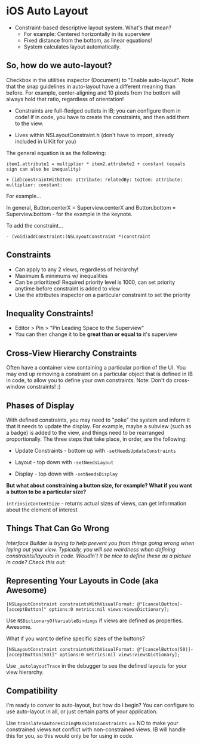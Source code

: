 iOS Auto Layout
=========

* Constraint-based descriptive layout system.  What's that mean?
    * For example: Centered horizontally in its superview
    * Fixed distance from the bottom, as linear equations!
    * System calculates layout automatically.
    
So, how do we auto-layout?
-----

Checkbox in the utilities inspector (Document) to "Enable auto-layout".  Note that the snap guidelines in auto-layout have a different meaning than before.  For example, center-aligning and 10 pixels from the bottom will always hold that ratio, regardless of orientation!

* Constraints are full-fledged outlets in IB; you can configure them in code!  If in code, you have to create the constraints, and then add them to the view.

* Lives within NSLayoutConstraint.h (don't have to import, already included in UIKit for you)

The general equation is as the following: 

```item1.attribute1 = multiplier * item2.attribute2 + constant (equals sign can also be inequality)```

```+ (id)constraintWithItem: attribute: relatedBy: toItem: attribute: multiplier: constant:```

For example...

In general, Button.centerX = Superview.centerX and Button.bottom = Superview.bottom - <padding> for the example in the keynote.

To add the constraint...

```- (void)addConstraint:(NSLayoutConstraint *)constraint```

Constraints
-----

* Can apply to any 2 views, regardless of heirarchy!
* Maximum & minimums w/ inequalities
* Can be prioritized!  Required priority level is 1000, can set priority anytime before constraint is added to view
* Use the attributes inspector on a particular constraint to set the priority

Inequality Constraints!
-----

* Editor > Pin > "Pin Leading Space to the Superview"
* You can then change it to be **great than or equal to** it's superview

Cross-View Hierarchy Constraints
-----

Often have a container view containing a particular portion of the UI.  You may end up removing a constraint on a particular object that is defined in IB in code, to allow you to define your own constraints.  Note: Don't do cross-window constraints! :)


Phases of Display
-----

With defined constraints, you may need to "poke" the system and inform it that it needs to update the display.  For example, maybe a subview (such as a badge) is added to the view, and things need to be rearranged proportionally.  The three steps that take place, in order, are the following:

* Update Constraints - bottom up with ```-setNeedsUpdateConstraints```

* Layout - top down with ```-setNeedsLayout```

* Display - top down with ```-setNeedsDisplay```

**But what about constraining a button size, for example?  What if you want a button to be a particular size?**

```intrinsicContentSize``` - returns actual sizes of views, can get information about the element of interest


Things That Can Go Wrong
-----

*Interface Builder is trying to help prevent you from things going wrong when laying out your view.  Typically, you will see weirdness when defining constraints/layouts in code.  Woudln't it be nice to define these as a picture in code?  Check this out:*

Representing Your Layouts in Code (aka Awesome)
----

```[NSLayoutConstraint constraintsWithVisualFormat: @"[cancelButton]-[acceptButton]" options:0 metrics:nil views:viewsDictionary];```

Use ```NSDictionaryOfVariableBindings``` if views are defined as properties.  Awesome.

What if you want to define specific sizes of the buttons?

```[NSLayoutConstraint constraintsWithVisualFormat: @"[cancelButton(50)]-[acceptButton(50)]" options:0 metrics:nil views:viewsDictionary];```

Use ```_autolayoutTrace``` in the debugger to see the defined layouts for your view hierarchy.


Compatibility
-----

I'm ready to conver to auto-layout, but how do I begin?  You can configure to use auto-layout in all, or just certain parts of your application.

Use ```translatesAutoresizingMaskIntoConstraints``` == NO to make your constrained views not conflict with non-constrained views.  IB will handle this for you, so this would only be for using in code.